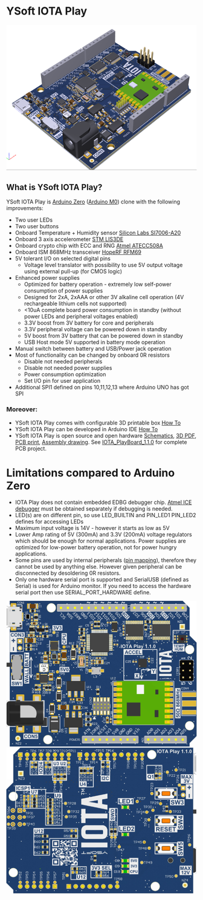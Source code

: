 # YSoft IOTA Play
![IOTA Play](https://github.com/ysoftiota/yi-play/blob/master/IOTA%20Play.png)

## What is YSoft IOTA Play?

YSoft IOTA Play is [Arduino Zero](https://www.arduino.cc/en/Main/ArduinoBoardZero) ([Arduino M0](http://www.arduino.org/products/boards/arduino-m0)) clone with the following improvements:
* Two user LEDs
* Two user buttons
* Onboard Temperature + Humidity sensor [Silicon Labs SI7006-A20](https://www.silabs.com/products/sensors/humidity-sensors/Pages/si7013-20-21.aspx)
* Onboard 3 axis accelerometer [STM LIS3DE](http://www.st.com/en/mems-and-sensors/lis3de.html)
* Onboard crypto chip with ECC and RNG [Atmel ATECC508A](http://www.atmel.com/devices/atecc508a.aspx)
* Onboard ISM 868MHz transceiver [HopeRF RFM69](http://www.hoperf.com/rf_transceiver/modules/RFM69HW.html)
* 5V tolerant I/O on selected digital pins
  * Voltage level translator with possibility to use 5V output voltage using external pull-up (for CMOS logic)
* Enhanced power supplies
  * Optimized for battery operation - extremely low self-power consumption of power supplies
  * Designed for 2xA, 2xAAA or other 3V alkaline cell operation (4V rechargeable lithium cells not supported)
  * <10uA complete board power consumption in standby (without power LEDs and peripheral voltages enabled)
  * 3.3V boost from 3V battery for core and peripherals
  * 3.3V peripheral voltage can be powered down in standby
  * 5V boost from 3V battery that can be powered down in standby
  * USB Host mode 5V supported in battery mode operation
* Manual switch between battery and USB/Power jack operation
* Most of functionality can be changed by onboard 0R resistors
  * Disable not needed peripherals
  * Disable not needed power supplies
  * Power consumption optimization
  * Set I/O pin for user application
* Additional SPI1 defined on pins 10,11,12,13 where Arduino UNO has got SPI

### Moreover:
* YSoft IOTA Play comes with configurable 3D printable box [How To](https://github.com/ysoftiota/yi-play/blob/master/Box/README.md)
* YSoft IOTA Play can be developed in Arduino IDE [How To](https://github.com/ysoftiota/yi-play-arduino)
* YSoft IOTA Play is open source and open hardware [Schematics](https://github.com/ysoftiota/yi-play/raw/master/IOTA_PlayBoard_1.1.0/Project%20Outputs%20for%20IOTA_PlayBoard_1.1.0/Schematic%20Print/IOTA_PlayBoard_1.1.0%20-%20Schematic%20Prints%20-%20Devel.PDF), [3D PDF](https://github.com/ysoftiota/yi-play/raw/master/IOTA_PlayBoard_1.1.0/Project%20Outputs%20for%20IOTA_PlayBoard_1.1.0/3D%20View/IOTA_PlayBoard_1.1.0%20-%20Export%20PDF3D%20-%20Devel.PDF), [PCB print](https://github.com/ysoftiota/yi-play/raw/master/IOTA_PlayBoard_1.1.0/Project%20Outputs%20for%20IOTA_PlayBoard_1.1.0/PCB%20Print/IOTA_PlayBoard_1.1.0%20-%20PCB%20Prints%20-%20Devel.PDF), [Assembly drawing](https://github.com/ysoftiota/yi-play/raw/master/IOTA_PlayBoard_1.1.0/Project%20Outputs%20for%20IOTA_PlayBoard_1.1.0/PCB%20Print/IOTA_PlayBoard_1.1.0%20-%20Assembly%20Drawings%20-%20Devel.PDF). See [IOTA_PlayBoard_1.1.0](https://github.com/ysoftiota/yi-play/tree/master/IOTA_PlayBoard_1.1.0) for complete PCB project.

# Limitations compared to Arduino Zero
* IOTA Play does not contain embedded EDBG debugger chip. [Atmel ICE debugger](http://www.atmel.com/tools/atatmel-ice.aspx) must be obtained separately if debugging is needed.
* LED(s) are on different pin, so use LED_BUILTIN and PIN_LED1 PIN_LED2 defines for accessing LEDs
* Maximum input voltage is 14V - however it starts as low as 5V
* Lower Amp rating of 5V (300mA) and 3.3V (200mA) voltage regulators which should be enough for normal applications. Power supplies are optimized for low-power battery operation, not for power hungry applications.
* Some pins are used by internal peripherals ([pin mapping](https://github.com/ysoftiota/yi-play/wiki/PinMapping)), therefore they cannot be used by anything else. However given peripheral can be disconnected by desoldering 0R resistors.
* Only one hardware serial port is supported and SerialUSB (defined as Serial) is used for Arduino monitor. If you need to access the hardware serial port then use SERIAL_PORT_HARDWARE define.

![IOTA Play](https://github.com/ysoftiota/yi-play/blob/master/IOTA%20Play%20-%20top.jpg)
![IOTA Play](https://github.com/ysoftiota/yi-play/blob/master/IOTA%20Play%20-%20bottom.jpg)

